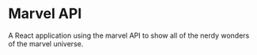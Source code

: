 # Marvel API

A React application using the marvel API to show all of the nerdy wonders of the marvel universe.
